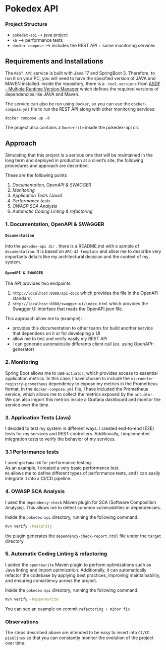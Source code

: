 # Pokedex API
### Project Structure
- `pokedex-api`--> java project
- `k6` --> performance tests
- `docker-compose` --> includes the REST API + some monitoring services
## Requirements and Installations
The `REST API` service is built with Java 17 and SpringBoot 3. 
Therefore, to run it on your PC, you will need to have the specified version of JAVA and MAVEN installed.
Inside the repository, there is a `.tool-versions` from [ASDF - Multiple Runtime Version Manager](https://asdf-vm.com/) which defines the required versions of dependencies like JAVA and Maven.

The service can also be run using `Docker`, so you can use the `docker-compose.yml` file to run the REST API along with other monitoring services:
```bin/bash
docker compose up -d
```
The project also contains a `Dockerfile` inside the pokedex-api dir.

## Approach
Simulating that this project is a serious one that will be maintained in the long term and deployed in production at a client’s site, the following procedures and approach are described.

These are the following points
1. *Documentation, OpenAPI & SWAGGER*
2. *Monitoring*
3. *Application Tests (Java)*
3. *Performance tests*
4. *OWASP SCA Analysis*
5. *Automatic Coding Linting & refactoring*

### 1. Documentation, OpenAPI & SWAGGER
#### `Documentation`
Into the `pokedex-api dir.` there is a README.md with a sample of `documentation`. It is based on `ARC-42 template` and allow me to describe very importants details like my architectural decision and the context of my system. 

#### `OpenAPI & SWAGGER`
The API provides two endpoints:
1. `http://localhost:8080/api-docs` which provides the file in the OpenAPI standard.
2. `http://localhost:8080/swagger-ui/index.html` which provides the Swagger UI interface that reads the OpenAPI.json file.

This approach allow me to (example):
- provides this documentation to other teams for build another service that dependens on it or for developing a UI
- allow me to test and verify easily my REST API 
- I can generate automatically differents client call (ex. using OpenAPI-generator)

### 2. Monitoring
Spring Boot allows me to use `actuator`, which provides access to essential application metrics. In this case, I have chosen to include the `micrometer-registry-prometheus` dependency to expose my metrics in the Prometheus format.
In the `docker-compose.yml` file, I have included the Prometheus service, which allows me to collect the metrics exposed by the `actuator`. We can also import this metrics inside a Grafana dashboard and monitor the service over the time. 

### 3. Application Tests (Java)
I decided to test my system in different ways.
I created end-to-end (E2E) tests for my services and REST controllers.
Additionally, I implemented integration tests to verify the behavior of my services.

### 3.1 Performance tests
I used `grafana-k6` for performance testing.  
As an example, I created a very basic performance test.  
`K6` allows me to define different types of performance tests, and I can easily integrate it into a CI/CD pipeline.

### 4. OWASP SCA Analysis  
I used the `dependency-check` Maven plugin for SCA (Software Composition Analysis). This allows me to detect common vulnerabilities in dependencies.  

Inside the `pokedex-api` directory, running the following command:  
```bash
mvn verify -Psecurity
```
the plugin generates the `dependency-check-report.html` file under the `target` directory.

### 5. Automatic Coding Linting & refactoring
I added the `openrewrite` Maven plugin to perform optimizations such as Java linting and import optimization. Additionally, it can automatically refactor the codebase by applying best practices, improving maintainability, and ensuring consistency across the project.

Inside the `pokedex-api` directory, running the following command:  
```bash
mvn verify -Popenrewrite
```
You can see an example on commit `refactoring + minor fix`

### Observations
The steps described above are intended to be easy to insert into `CI/CD pipelines` so that you can constantly monitor the evolution of the project over time.


